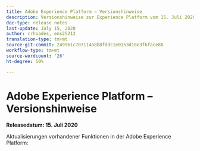 ```yaml
---
title: Adobe Experience Platform – Versionshinweise
description: Versionshinweise zur Experience Platform vom 15. Juli 2020
doc-type: release notes
last-update: July 15, 2020
author: crhoades, ens25212
translation-type: tm+mt
source-git-commit: 249961c707114a8b8fddc1e0153d16e3fbface88
workflow-type: tm+mt
source-wordcount: '26'
ht-degree: 50%

---
```



# Adobe Experience Platform – Versionshinweise

**Releasedatum: 15. Juli 2020**

Aktualisierungen vorhandener Funktionen in der Adobe Experience Platform: